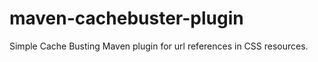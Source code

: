 maven-cachebuster-plugin
========================

Simple Cache Busting Maven plugin for url references in CSS resources.
